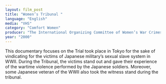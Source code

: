 ```yaml
---
layout: film_post
title: "Women’s Tribunal "
language: "English"
media: "VHS"
category: "Comfort Women"
producer: "The International Organizing Committee of Women’s War Crimes Tribunal 2000 for the Trial of Japanese Military Sexual Slavery"
year: "2000"
---
```


This documentary focuses on the Trial took place in Tokyo for the sake of vindicating for the victims of Japanese military’s sexual slave system in WWII. During the Tribunal, the victims stand out and gave their experience of the wartime violence performed by the Japanese soldiers. Moreover, some Japanese veteran of the WWII also took the witness stand during the tribunal. 
